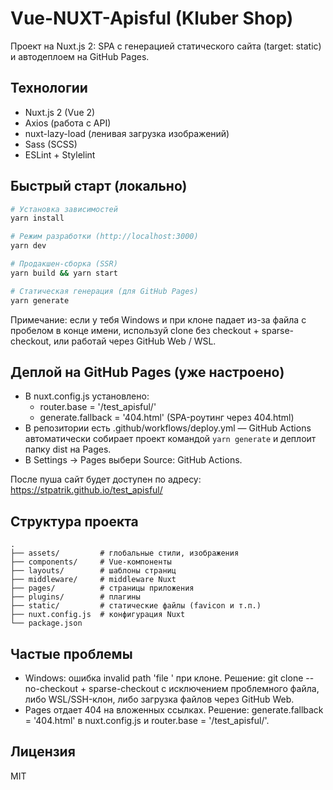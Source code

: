 # Vue-NUXT-Apisful (Kluber Shop)

Проект на Nuxt.js 2: SPA c генерацией статического сайта (target: static) и автодеплоем на GitHub Pages.

## Технологии
- Nuxt.js 2 (Vue 2)
- Axios (работа с API)
- nuxt-lazy-load (ленивая загрузка изображений)
- Sass (SCSS)
- ESLint + Stylelint

## Быстрый старт (локально)
```bash
# Установка зависимостей
yarn install

# Режим разработки (http://localhost:3000)
yarn dev

# Продакшен-сборка (SSR)
yarn build && yarn start

# Статическая генерация (для GitHub Pages)
yarn generate
```
Примечание: если у тебя Windows и при клоне падает из-за файла с пробелом в конце имени, используй clone без checkout + sparse-checkout, или работай через GitHub Web / WSL.

## Деплой на GitHub Pages (уже настроено)
- В nuxt.config.js установлено:
  - router.base = '/test_apisful/'
  - generate.fallback = '404.html' (SPA-роутинг через 404.html)
- В репозитории есть .github/workflows/deploy.yml — GitHub Actions автоматически собирает проект командой `yarn generate` и деплоит папку dist на Pages.
- В Settings → Pages выбери Source: GitHub Actions.

После пуша сайт будет доступен по адресу:
https://stpatrik.github.io/test_apisful/

## Структура проекта
```
.
├── assets/         # глобальные стили, изображения
├── components/     # Vue-компоненты
├── layouts/        # шаблоны страниц
├── middleware/     # middleware Nuxt
├── pages/          # страницы приложения
├── plugins/        # плагины
├── static/         # статические файлы (favicon и т.п.)
├── nuxt.config.js  # конфигурация Nuxt
└── package.json
```

## Частые проблемы
- Windows: ошибка invalid path 'file ' при клоне. Решение: git clone --no-checkout + sparse-checkout c исключением проблемного файла, либо WSL/SSH-клон, либо загрузка файлов через GitHub Web.
- Pages отдает 404 на вложенных ссылках. Решение: generate.fallback = '404.html' в nuxt.config.js и router.base = '/test_apisful/'.

## Лицензия
MIT

